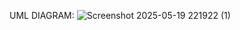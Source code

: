 UML DIAGRAM:
![Screenshot 2025-05-19 221922 (1)](https://github.com/user-attachments/assets/23278fe9-7de0-4738-949d-e90006c9e9e5)
